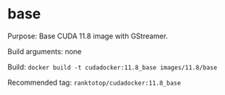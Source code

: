 # base

Purpose: Base CUDA 11.8 image with GStreamer.

Build arguments: none

Build: `docker build -t cudadocker:11.8_base images/11.8/base`

Recommended tag: `ranktotop/cudadocker:11.8_base`

